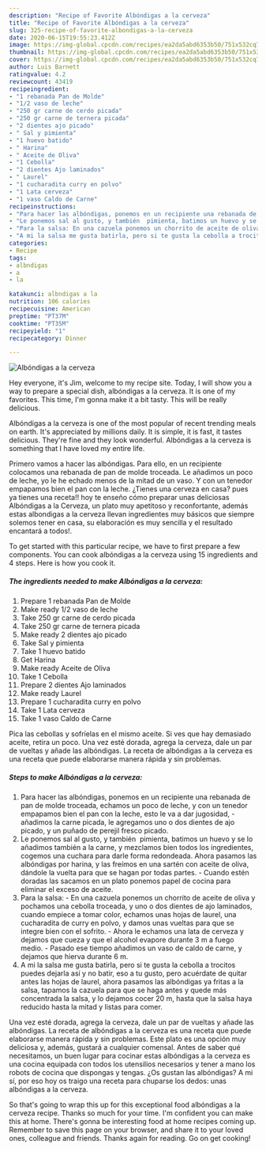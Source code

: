```yaml
---
description: "Recipe of Favorite Albóndigas a la cerveza"
title: "Recipe of Favorite Albóndigas a la cerveza"
slug: 325-recipe-of-favorite-albondigas-a-la-cerveza
date: 2020-06-15T19:55:23.412Z
image: https://img-global.cpcdn.com/recipes/ea2da5abd6353b50/751x532cq70/albondigas-a-la-cerveza-foto-principal.jpg
thumbnail: https://img-global.cpcdn.com/recipes/ea2da5abd6353b50/751x532cq70/albondigas-a-la-cerveza-foto-principal.jpg
cover: https://img-global.cpcdn.com/recipes/ea2da5abd6353b50/751x532cq70/albondigas-a-la-cerveza-foto-principal.jpg
author: Luis Barnett
ratingvalue: 4.2
reviewcount: 43419
recipeingredient:
- "1 rebanada Pan de Molde"
- "1/2 vaso de leche"
- "250 gr carne de cerdo picada"
- "250 gr carne de ternera picada"
- "2 dientes ajo picado"
- " Sal y pimienta"
- "1 huevo batido"
- " Harina"
- " Aceite de Oliva"
- "1 Cebolla"
- "2 dientes Ajo laminados"
- " Laurel"
- "1 cucharadita curry en polvo"
- "1 Lata cerveza"
- "1 vaso Caldo de Carne"
recipeinstructions:
- "Para hacer las albóndigas, ponemos en un recipiente una rebanada de pan de molde troceada, echamos un poco de leche, y con un tenedor empapamos bien el pan con la leche, esto le va a dar jugosidad, añadimos la carne picada, le agregamos uno o dos dientes de ajo picado, y un puñado de perejil fresco picado."
- "Le ponemos sal al gusto, y también  pimienta, batimos un huevo y se lo añadimos también a la carne, y mezclamos bien todos los ingredientes, cogemos una cuchara para darle forma redondeada. Ahora pasamos las albóndigas por harina, y las freímos en una sartén con aceite de oliva, dándole la vuelta para que se hagan por todas partes. Cuando estén doradas las sacamos en un plato ponemos papel de cocina para eliminar el exceso de aceite."
- "Para la salsa: En una cazuela ponemos un chorrito de aceite de oliva y pochamos una cebolla troceada, y uno o dos dientes de ajo laminados, cuando empiece a tomar color, echamos unas hojas de laurel, una cucharadita de curry en polvo, y damos unas vueltas para que se integre bien con el sofrito. Ahora le echamos una lata de cerveza y dejamos que cueza y que el alcohol evapore durante 3 m a fuego medio. Pasado ese tiempo añadimos un vaso de caldo de carne, y dejamos que hierva durante 6 m."
- "A mi la salsa me gusta batirla, pero si te gusta la cebolla a trocitos puedes dejarla así y no batir, eso a tu gusto, pero acuérdate de quitar antes las hojas de laurel, ahora pasamos las albóndigas ya fritas a la salsa, tapamos la cazuela para que se haga antes y quede más concentrada la salsa, y lo dejamos cocer 20 m, hasta que la salsa haya reducido hasta la mitad y listas para comer."
categories:
- Recipe
tags:
- albndigas
- a
- la

katakunci: albndigas a la 
nutrition: 106 calories
recipecuisine: American
preptime: "PT37M"
cooktime: "PT35M"
recipeyield: "1"
recipecategory: Dinner

---
```



![Albóndigas a la cerveza](https://img-global.cpcdn.com/recipes/ea2da5abd6353b50/751x532cq70/albondigas-a-la-cerveza-foto-principal.jpg)

Hey everyone, it's Jim, welcome to my recipe site. Today, I will show you a way to prepare a special dish, albóndigas a la cerveza. It is one of my favorites. This time, I'm gonna make it a bit tasty. This will be really delicious.

Albóndigas a la cerveza is one of the most popular of recent trending meals on earth. It's appreciated by millions daily. It is simple, it is fast, it tastes delicious. They're fine and they look wonderful. Albóndigas a la cerveza is something that I have loved my entire life.

Primero vamos a hacer las albóndigas. Para ello, en un recipiente colocamos una rebanada de pan de molde troceada. Le añadimos un poco de leche, yo le he echado menos de la mitad de un vaso. Y con un tenedor empapamos bien el pan con la leche. ¿Tienes una cerveza en casa? pues ya tienes una receta!! hoy te enseño cómo preparar unas deliciosas Albóndigas a la Cerveza, un plato muy apetitoso y reconfortante, además estas albondigas a la cerveza llevan ingredientes muy básicos que siempre solemos tener en casa, su elaboración es muy sencilla y el resultado encantará a todos!.


To get started with this particular recipe, we have to first prepare a few components. You can cook albóndigas a la cerveza using 15 ingredients and 4 steps. Here is how you cook it.

<!--inarticleads1-->

##### The ingredients needed to make Albóndigas a la cerveza:

1. Prepare 1 rebanada Pan de Molde
1. Make ready 1/2 vaso de leche
1. Take 250 gr carne de cerdo picada
1. Take 250 gr carne de ternera picada
1. Make ready 2 dientes ajo picado
1. Take  Sal y pimienta
1. Take 1 huevo batido
1. Get  Harina
1. Make ready  Aceite de Oliva
1. Take 1 Cebolla
1. Prepare 2 dientes Ajo laminados
1. Make ready  Laurel
1. Prepare 1 cucharadita curry en polvo
1. Take 1 Lata cerveza
1. Take 1 vaso Caldo de Carne


Pica las cebollas y sofríelas en el mismo aceite. Si ves que hay demasiado aceite, retira un poco. Una vez esté dorada, agrega la cerveza, dale un par de vueltas y añade las albóndigas. La receta de albóndigas a la cerveza es una receta que puede elaborarse manera rápida y sin problemas. 

<!--inarticleads2-->

##### Steps to make Albóndigas a la cerveza:

1. Para hacer las albóndigas, ponemos en un recipiente una rebanada de pan de molde troceada, echamos un poco de leche, y con un tenedor empapamos bien el pan con la leche, esto le va a dar jugosidad, - añadimos la carne picada, le agregamos uno o dos dientes de ajo picado, y un puñado de perejil fresco picado.
1. Le ponemos sal al gusto, y también  pimienta, batimos un huevo y se lo añadimos también a la carne, y mezclamos bien todos los ingredientes, cogemos una cuchara para darle forma redondeada. Ahora pasamos las albóndigas por harina, y las freímos en una sartén con aceite de oliva, dándole la vuelta para que se hagan por todas partes. - Cuando estén doradas las sacamos en un plato ponemos papel de cocina para eliminar el exceso de aceite.
1. Para la salsa: - En una cazuela ponemos un chorrito de aceite de oliva y pochamos una cebolla troceada, y uno o dos dientes de ajo laminados, cuando empiece a tomar color, echamos unas hojas de laurel, una cucharadita de curry en polvo, y damos unas vueltas para que se integre bien con el sofrito. - Ahora le echamos una lata de cerveza y dejamos que cueza y que el alcohol evapore durante 3 m a fuego medio. - Pasado ese tiempo añadimos un vaso de caldo de carne, y dejamos que hierva durante 6 m.
1. A mi la salsa me gusta batirla, pero si te gusta la cebolla a trocitos puedes dejarla así y no batir, eso a tu gusto, pero acuérdate de quitar antes las hojas de laurel, ahora pasamos las albóndigas ya fritas a la salsa, tapamos la cazuela para que se haga antes y quede más concentrada la salsa, y lo dejamos cocer 20 m, hasta que la salsa haya reducido hasta la mitad y listas para comer.


Una vez esté dorada, agrega la cerveza, dale un par de vueltas y añade las albóndigas. La receta de albóndigas a la cerveza es una receta que puede elaborarse manera rápida y sin problemas. Este plato es una opción muy deliciosa y, además, gustará a cualquier comensal. Antes de saber qué necesitamos, un buen lugar para cocinar estas albóndigas a la cerveza es una cocina equipada con todos los utensilios necesarios y tener a mano los robots de cocina que dispongas y tengas. ¿Os gustan las albóndigas? A mi sí, por eso hoy os traigo una receta para chuparse los dedos: unas albóndigas a la cerveza. 

So that's going to wrap this up for this exceptional food albóndigas a la cerveza recipe. Thanks so much for your time. I'm confident you can make this at home. There's gonna be interesting food at home recipes coming up. Remember to save this page on your browser, and share it to your loved ones, colleague and friends. Thanks again for reading. Go on get cooking!
